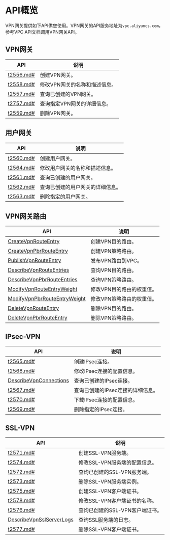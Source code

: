 # API概览

VPN网关提供如下API供您使用。VPN网关的API服务地址为`vpc.aliyuncs.com`，参考VPC API文档调用VPN网关API。

## VPN网关

|API|说明|
|---|--|
|[t2556.md\#](/intl.zh-CN/API参考/VPN网关/CreateVpnGateway.md)|创建VPN网关。|
|[t2558.md\#](/intl.zh-CN/API参考/VPN网关/ModifyVpnGatewayAttribute.md)|修改VPN网关的名称和描述信息。|
|[t2557.md\#](/intl.zh-CN/API参考/VPN网关/DescribeVpnGateways.md)|查询已创建的VPN网关。|
|[t2757.md\#](/intl.zh-CN/API参考/VPN网关/DescribeVpnGateway.md)|查询指定VPN网关的详细信息。|
|[t2559.md\#](/intl.zh-CN/API参考/VPN网关/DeleteVpnGateway.md)|删除VPN网关。|

## 用户网关

|API|说明|
|---|--|
|[t2560.md\#](/intl.zh-CN/API参考/VPN网关/CreateCustomerGateway.md)|创建用户网关。|
|[t2564.md\#](/intl.zh-CN/API参考/VPN网关/ModifyCustomerGatewayAttribute.md)|修改用户网关的名称和描述信息。|
|[t2561.md\#](/intl.zh-CN/API参考/VPN网关/DescribeCustomerGateways.md)|查询已创建的用户网关。|
|[t2562.md\#](/intl.zh-CN/API参考/VPN网关/DescribeCustomerGateway.md)|查询已创建的用户网关的详细信息。|
|[t2563.md\#](/intl.zh-CN/API参考/VPN网关/DeleteCustomerGateway.md)|删除指定的用户网关。|

## VPN网关路由

|API|说明|
|---|--|
|[CreateVpnRouteEntry](/intl.zh-CN/API参考/VPN网关/CreateVpnRouteEntry.md)|创建VPN目的路由。|
|[CreateVpnPbrRouteEntry](/intl.zh-CN/API参考/VPN网关/CreateVpnPbrRouteEntry.md)|创建VPN策略路由。|
|[PublishVpnRouteEntry](/intl.zh-CN/API参考/VPN网关/PublishVpnRouteEntry.md)|发布VPN路由到VPC。|
|[DescribeVpnRouteEntries](/intl.zh-CN/API参考/VPN网关/DescribeVpnRouteEntries.md)|查询VPN目的路由。|
|[DescribeVpnPbrRouteEntries](/intl.zh-CN/API参考/VPN网关/DescribeVpnPbrRouteEntries.md)|查询VPN策略路由。|
|[ModifyVpnRouteEntryWeight](/intl.zh-CN/API参考/VPN网关/ModifyVpnRouteEntryWeight.md)|修改VPN目的路由的权重值。|
|[ModifyVpnPbrRouteEntryWeight](/intl.zh-CN/API参考/VPN网关/ModifyVpnPbrRouteEntryWeight.md)|修改VPN策略路由的权重值。|
|[DeleteVpnRouteEntry](/intl.zh-CN/API参考/VPN网关/DeleteVpnRouteEntry.md)|删除VPN目的路由。|
|[DeleteVpnPbrRouteEntry](/intl.zh-CN/API参考/VPN网关/DeleteVpnPbrRouteEntry.md)|删除VPN策略路由。|

## IPsec-VPN

|API|说明|
|---|--|
|[t2565.md\#](/intl.zh-CN/API参考/VPN网关/CreateVpnConnection.md)|创建IPsec连接。|
|[t2568.md\#](/intl.zh-CN/API参考/VPN网关/ModifyVpnConnectionAttribute.md)|修改IPsec连接的配置信息。|
|[DescribeVpnConnections](/intl.zh-CN/API参考/VPN网关/DescribeVpnConnections.md)|查询已创建的IPsec连接。|
|[t2567.md\#](/intl.zh-CN/API参考/VPN网关/DescribeVpnConnection.md)|查询已创建的IPsec连接的详细信息。|
|[t2570.md\#](/intl.zh-CN/API参考/VPN网关/DownloadVpnConnectionConfig.md)|下载IPsec连接的配置信息。|
|[t2569.md\#](/intl.zh-CN/API参考/VPN网关/DeleteVpnConnection.md)|删除指定的IPsec连接。|

## SSL-VPN

|API|说明|
|---|--|
|[t2571.md\#](/intl.zh-CN/API参考/VPN网关/CreateSslVpnServer.md)|创建SSL-VPN服务端。|
|[t2574.md\#](/intl.zh-CN/API参考/VPN网关/ModifySslVpnServer.md)|修改SSL-VPN服务端的配置信息。|
|[t2572.md\#](/intl.zh-CN/API参考/VPN网关/DescribeSslVpnServers.md)|查询已创建的SSL-VPN服务端。|
|[t2573.md\#](/intl.zh-CN/API参考/VPN网关/DeleteSslVpnServer.md)|删除SSL-VPN服务端实例。|
|[t2575.md\#](/intl.zh-CN/API参考/VPN网关/CreateSslVpnClientCert.md)|创建SSL-VPN客户端证书。|
|[t2578.md\#](/intl.zh-CN/API参考/VPN网关/ModifySslVpnClientCert.md)|修改SSL-VPN客户端证书的名称。|
|[t2576.md\#](/intl.zh-CN/API参考/VPN网关/DescribeSslVpnClientCerts.md)|查询已创建的SSL-VPN客户端证书。|
|[DescribeVpnSslServerLogs](/intl.zh-CN/API参考/VPN网关/DescribeVpnSslServerLogs.md)|查询SSL服务端的日志。|
|[t2577.md\#](/intl.zh-CN/API参考/VPN网关/DeleteSslVpnClientCert.md)|删除SSL-VPN客户端证书。|

